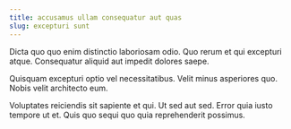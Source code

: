 ```yaml
---
title: accusamus ullam consequatur aut quas
slug: excepturi sunt
---
```


Dicta quo quo enim distinctio laboriosam odio. Quo rerum et qui excepturi atque. Consequatur aliquid aut impedit dolores saepe.

Quisquam excepturi optio vel necessitatibus. Velit minus asperiores quo. Nobis velit architecto eum.

Voluptates reiciendis sit sapiente et qui. Ut sed aut sed. Error quia iusto tempore ut et. Quis quo sequi quo quia reprehenderit possimus.
